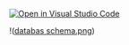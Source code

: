 [![Open in Visual Studio Code](https://classroom.github.com/assets/open-in-vscode-c66648af7eb3fe8bc4f294546bfd86ef473780cde1dea487d3c4ff354943c9ae.svg)](https://classroom.github.com/online_ide?assignment_repo_id=9883251&assignment_repo_type=AssignmentRepo)

!([databas schema.png](https://github.com/abbindustrigymnasium/fn-projekt-4/blob/main/databas%20schema.png))
